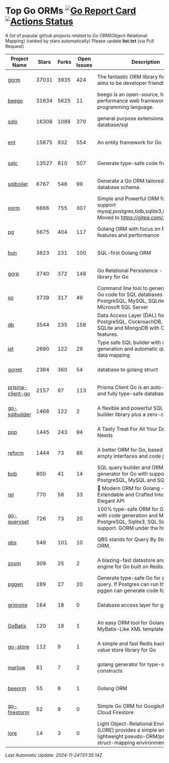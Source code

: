 # Top Go ORMs [![Go Report Card](https://goreportcard.com/badge/github.com/d-tsuji/awesome-go-orms)](https://goreportcard.com/report/github.com/d-tsuji/awesome-go-orms) [![Actions Status](https://github.com/d-tsuji/awesome-go-orms/workflows/CI/badge.svg)](https://github.com/d-tsuji/awesome-go-orms/actions)
A list of popular github projects related to Go ORM(Object-Relational Mapping) (ranked by stars automatically)
Please update **list.txt** (via Pull Request)

| Project Name | Stars | Forks | Open Issues | Description | Last Update |
| ------------ | ----- | ----- | ----------- | ----------- | ----------- |
| [gorm](https://github.com/go-gorm/gorm) | 37031 | 3935 | 424 | The fantastic ORM library for Golang, aims to be developer friendly | 2024-11-23 15:58:26 |
| [beego](https://github.com/beego/beego) | 31634 | 5625 | 11 | beego is an open-source, high-performance web framework for the Go programming language. | 2024-11-23 17:14:40 |
| [sqlx](https://github.com/jmoiron/sqlx) | 16308 | 1088 | 370 | general purpose extensions to golang's database/sql | 2024-11-23 08:51:15 |
| [ent](https://github.com/ent/ent) | 15675 | 932 | 554 | An entity framework for Go | 2024-11-23 14:47:52 |
| [sqlc](https://github.com/sqlc-dev/sqlc) | 13527 | 810 | 507 | Generate type-safe code from SQL | 2024-11-24 01:22:21 |
| [sqlboiler](https://github.com/volatiletech/sqlboiler) | 6767 | 546 | 99 | Generate a Go ORM tailored to your database schema. | 2024-11-23 14:54:41 |
| [xorm](https://github.com/go-xorm/xorm) | 6666 | 755 | 307 | Simple and Powerful ORM for Go, support mysql,postgres,tidb,sqlite3,mssql,oracle, Moved to https://gitea.com/xorm/xorm | 2024-11-22 12:20:06 |
| [pg](https://github.com/go-pg/pg) | 5675 | 404 | 117 | Golang ORM with focus on PostgreSQL features and performance | 2024-11-22 16:16:30 |
| [bun](https://github.com/uptrace/bun) | 3823 | 231 | 100 | SQL-first Golang ORM | 2024-11-22 17:50:51 |
| [gorp](https://github.com/go-gorp/gorp) | 3740 | 372 | 148 | Go Relational Persistence - an ORM-ish library for Go | 2024-11-20 16:02:29 |
| [xo](https://github.com/xo/xo) | 3739 | 317 | 49 | Command line tool to generate idiomatic Go code for SQL databases supporting PostgreSQL, MySQL, SQLite, Oracle, and Microsoft SQL Server | 2024-11-21 06:06:08 |
| [db](https://github.com/upper/db) | 3544 | 235 | 158 | Data Access Layer (DAL) for PostgreSQL, CockroachDB, MySQL, SQLite and MongoDB with ORM-like features. | 2024-11-23 16:04:10 |
| [jet](https://github.com/go-jet/jet) | 2690 | 122 | 29 | Type safe SQL builder with code generation and automatic query result data mapping | 2024-11-23 16:03:02 |
| [gormt](https://github.com/xxjwxc/gormt) | 2364 | 360 | 54 | database to golang struct | 2024-11-20 02:22:55 |
| [prisma-client-go](https://github.com/steebchen/prisma-client-go) | 2157 | 97 | 113 | Prisma Client Go is an auto-generated and fully type-safe database client | 2024-11-22 08:28:47 |
| [go-sqlbuilder](https://github.com/huandu/go-sqlbuilder) | 1468 | 122 | 2 | A flexible and powerful SQL string builder library plus a zero-config ORM. | 2024-11-22 16:52:09 |
| [pop](https://github.com/gobuffalo/pop) | 1445 | 243 | 94 | A Tasty Treat For All Your Database Needs | 2024-11-23 20:06:19 |
| [reform](https://github.com/go-reform/reform) | 1444 | 73 | 86 | A better ORM for Go, based on non-empty interfaces and code generation. | 2024-11-15 21:43:36 |
| [bob](https://github.com/stephenafamo/bob) | 800 | 41 | 14 | SQL query builder and ORM/Factory generator for Go with support for PostgreSQL, MySQL and SQLite | 2024-11-23 19:52:39 |
| [rel](https://github.com/go-rel/rel) | 770 | 58 | 33 | :gem: Modern ORM for Golang - Testable, Extendable and Crafted Into a Clean and Elegant API | 2024-11-21 11:58:38 |
| [go-queryset](https://github.com/jirfag/go-queryset) | 726 | 73 | 20 | 100% type-safe ORM for Go (Golang) with code generation and MySQL, PostgreSQL, Sqlite3, SQL Server support. GORM under the hood. | 2024-10-18 17:42:31 |
| [qbs](https://github.com/coocood/qbs) | 549 | 101 | 10 | QBS stands for Query By Struct. A Go ORM. | 2024-09-18 15:46:51 |
| [zoom](https://github.com/albrow/zoom) | 309 | 25 | 2 | A blazing-fast datastore and querying engine for Go built on Redis. | 2024-09-10 05:23:25 |
| [pggen](https://github.com/jschaf/pggen) | 289 | 27 | 20 | Generate type-safe Go for any Postgres query. If Postgres can run the query, pggen can generate code for it. | 2024-11-09 16:54:31 |
| [grimoire](https://github.com/Fs02/grimoire) | 164 | 18 | 0 | Database access layer for golang | 2024-09-13 05:02:06 |
| [GoBatis](https://github.com/mei-rune/GoBatis) | 120 | 18 | 1 | An easy ORM tool for Golang, support MyBatis-Like XML template SQL | 2024-11-12 02:48:13 |
| [go-store](https://github.com/gosuri/go-store) | 112 | 9 | 1 | A simple and fast Redis backed key-value store library for Go | 2023-09-25 03:42:25 |
| [marlow](https://github.com/dadleyy/marlow) | 81 | 7 | 2 | golang generator for type-safe sql api constructs | 2024-09-26 21:16:01 |
| [beeorm](https://github.com/latolukasz/beeorm) | 55 | 8 | 1 | Golang ORM | 2024-01-09 19:00:44 |
| [go-firestorm](https://github.com/jschoedt/go-firestorm) | 52 | 9 | 0 | Simple Go ORM for Google/Firebase Cloud Firestore | 2024-09-04 05:56:37 |
| [lore](https://github.com/abrahambotros/lore) | 14 | 3 | 0 | Light Object-Relational Environment (LORE) provides a simple and lightweight pseudo-ORM/pseudo-struct-mapping environment for Go | 2023-09-25 08:03:17 |

*Last Automatic Update: 2024-11-24T01:35:14Z*